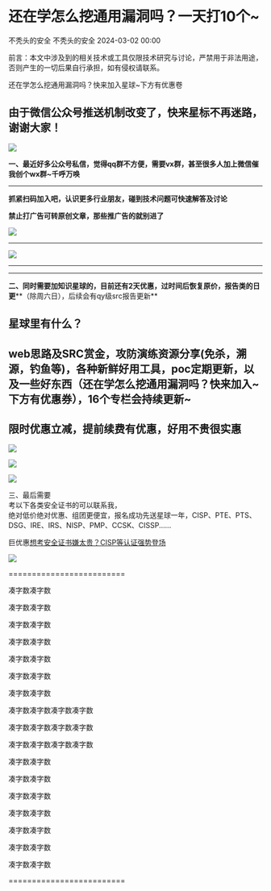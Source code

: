 #  还在学怎么挖通用漏洞吗？一天打10个~   
不秃头的安全  不秃头的安全   2024-03-02 00:00  
  
前言：本文中涉及到的相关技术或工具仅限技术研究与讨论，严禁用于非法用途，否则产生的一切后果自行承担，如有侵权请联系。  
  
还在学怎么挖通用漏洞吗？快来加入星球~下方有优惠卷  
## 由于微信公众号推送机制改变了，快来星标不再迷路，谢谢大家！  
  
![](https://mmbiz.qpic.cn/sz_mmbiz_png/DicRqXXQJ6fXy8gHzKiaBoATGQ8tpR3ahROtv4Aby7ehiafuS9DyQ6ESNKa1IP4YJpcEbDB3BrHMAQdHYwONFURWQ/640?wx_fmt=png&from=appmsg "")  
  
  
**一、最近好多公众号私信，觉得qq群不方便，需要vx群，甚至很多人加上微信催我创个wx群~千呼万唤**  
  
****  
**抓紧扫码加入吧，认识更多行业朋友，碰到技术问题可快速解答及讨论**  
  
**禁止打广告可转原创文章，那些推广告的就别进了**  
  
![](https://mmbiz.qpic.cn/sz_mmbiz_jpg/DicRqXXQJ6fXy8gHzKiaBoATGQ8tpR3ahRyBVeqdaBiaWX47HibwuTu1cw7ibcUkFA5XZXuBeMNHTgnUm6ib4hIhS6PA/640?wx_fmt=jpeg&from=appmsg "")  
  
****  
![](https://mmbiz.qpic.cn/sz_mmbiz_png/DicRqXXQJ6fXy8gHzKiaBoATGQ8tpR3ahRvcicPziaFY7Dbxg4qNMvCPMGJOhcdP6K8u948nJDB1pHkDBUlkFPwoKA/640?wx_fmt=png&from=appmsg "")  
  
****  
****  
**二、同时需要加知识星球的，目前还有2天优惠，过时间后恢复原价，报告类的日更****（除周六日），后续会有qy级src报告更新**  
## 星球里有什么？  
## web思路及SRC赏金，攻防演练资源分享(免杀，溯源，钓鱼等)，各种新鲜好用工具，poc定期更新，以及一些好东西（还在学怎么挖通用漏洞吗？快来加入~下方有优惠券），16个专栏会持续更新~  
## 限时优惠立减，提前续费有优惠，好用不贵很实惠  
  
![](https://mmbiz.qpic.cn/sz_mmbiz_jpg/DicRqXXQJ6fXy8gHzKiaBoATGQ8tpR3ahRJak1EJKJhb7viceTD85lqkV20CW3GkricvYeTmuYCDgqibdUuiar3MttUQ/640?wx_fmt=jpeg&from=appmsg "")  
  
![](https://mmbiz.qpic.cn/sz_mmbiz_png/DicRqXXQJ6fXy8gHzKiaBoATGQ8tpR3ahRiaVNLAttxaO2DmR0kgAqlARicaKtkE0UPxKrKxg0QUqQVftxDagb7Bpw/640?wx_fmt=png&from=appmsg "")  
  
![](https://mmbiz.qpic.cn/sz_mmbiz_png/DicRqXXQJ6fXy8gHzKiaBoATGQ8tpR3ahRIlPIrPcheep73oUFpXGo0PKBtMP4ZLeS3PI7OB0nd4pwPOeD0xoLKQ/640?wx_fmt=png&from=appmsg "")  
  
  
三、最后需要  
考以下各类安全证书的可以联系我，  
绝对低价绝对优惠、组团更便宜，报名成功先送星球一年，CISP、PTE、PTS、DSG、IRE、IRS、NISP、PMP、CCSK、CISSP......  
  
巨优惠[想考安全证书嫌太贵？CISP等认证强势登场](http://mp.weixin.qq.com/s?__biz=Mzg3NzkwMTYyOQ==&mid=2247485089&idx=1&sn=1ce62bfa8fd07d8de5d1c9eb33568b0b&chksm=cf1aa4f3f86d2de5a7ad4a33c66b106b6878233bdfee5fc91a245a24b6d1168ed2fde093136f&scene=21#wechat_redirect)  
  
  
  
![](https://mmbiz.qpic.cn/sz_mmbiz_jpg/DicRqXXQJ6fVicVKjibDEuQ9Kib0ia6TibrVmoFRWyXqReDwUhDas8kOqD29OfTA4XzqZjgw1pn8OYibtFfQxvPJq4kNg/640?wx_fmt=jpeg&wxfrom=5&wx_lazy=1&wx_co=1 "")  
  
  
=========================  
  
凑字数凑字数  
  
凑字数凑字数  
  
凑字数凑字数  
  
凑字数凑字数  
  
凑字数凑字数  
  
凑字数凑字数  
  
凑字数凑字数  
  
凑字数凑字数凑字数凑字数  
  
凑字数凑字数凑字数凑字数  
  
凑字数凑字数凑字数凑字数  
  
凑字数凑字数  
  
凑字数凑字数  
  
凑字数凑字数  
  
凑字数凑字数  
  
凑字数凑字数  
  
凑字数凑字数  
  
凑字数凑字数  
  
=========================  
  
  
  
  
  
  
